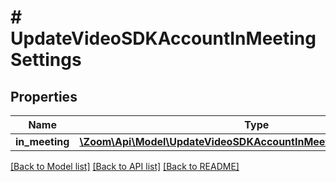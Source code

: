 # # UpdateVideoSDKAccountInMeetingSettings

## Properties

Name | Type | Description | Notes
------------ | ------------- | ------------- | -------------
**in_meeting** | [**\Zoom\Api\Model\UpdateVideoSDKAccountInMeetingSettingsInMeeting**](UpdateVideoSDKAccountInMeetingSettingsInMeeting.md) |  | [optional]

[[Back to Model list]](../../README.md#models) [[Back to API list]](../../README.md#endpoints) [[Back to README]](../../README.md)
